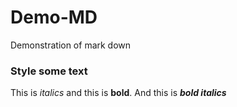# Demo-MD
Demonstration of mark down
### Style some text
This is *italics* and this is __bold__.
And this is ***bold italics***
